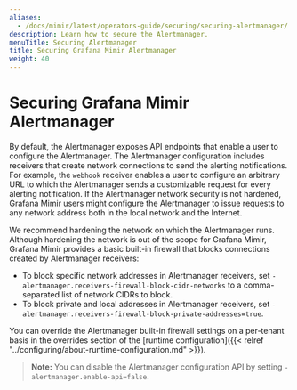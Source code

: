 ```yaml
---
aliases:
  - /docs/mimir/latest/operators-guide/securing/securing-alertmanager/
description: Learn how to secure the Alertmanager.
menuTitle: Securing Alertmanager
title: Securing Grafana Mimir Alertmanager
weight: 40
---
```


# Securing Grafana Mimir Alertmanager

By default, the Alertmanager exposes API endpoints that enable a user to configure the Alertmanager.
The Alertmanager configuration includes receivers that create network connections to send the alerting notifications.
For example, the `webhook` receiver enables a user to configure an arbitrary URL to which the Alertmanager sends a customizable request for every alerting notification.
If the Alertmanager network security is not hardened, Grafana Mimir users might configure the Alertmanager to issue requests to any network address both in the local network and the Internet.

We recommend hardening the network on which the Alertmanager runs.
Although hardening the network is out of the scope for Grafana Mimir, Grafana Mimir provides a basic built-in firewall that blocks connections created by Alertmanager receivers:

- To block specific network addresses in Alertmanager receivers, set `-alertmanager.receivers-firewall-block-cidr-networks` to a comma-separated list of network CIDRs to block.
- To block private and local addresses in Alertmanager receivers, set `-alertmanager.receivers-firewall-block-private-addresses=true`.

You can override the Alertmanager built-in firewall settings on a per-tenant basis in the overrides section of the [runtime configuration]({{< relref "../configuring/about-runtime-configuration.md" >}}).

> **Note:** You can disable the Alertmanager configuration API by setting `-alertmanager.enable-api=false`.
